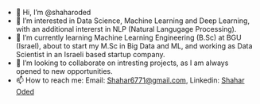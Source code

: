 - 👋 Hi, I’m @shaharoded
- 👀 I’m interested in Data Science, Machine Learning and Deep Learning, with an additional intererst in NLP (Natural Langugage Processing).
- 🌱 I’m currently learning Machine Learning Engineering (B.Sc) at BGU (Israel), about to start my M.Sc in Big Data and ML, and working as Data Scientist in an Israeli based startup company.
- 💞️ I’m looking to collaborate on intresting projects, as I am always opened to new opportunities.
- 📫 How to reach me: Email: Shahar6771@gmail.com, Linkedin: [Shahar Oded](https://www.linkedin.com/in/shahar-oded-bb0a7a24a/)

<!---
shaharoded/shaharoded is a ✨ special ✨ repository because its `README.md` (this file) appears on your GitHub profile.
You can click the Preview link to take a look at your changes.
--->
